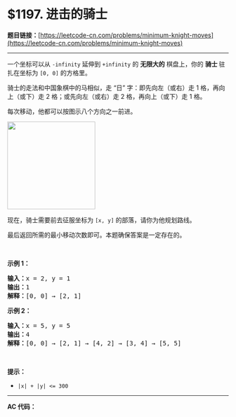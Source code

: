 # $1197. 进击的骑士

**题目链接：**[https://leetcode-cn.com/problems/minimum-knight-moves](https://leetcode-cn.com/problems/minimum-knight-moves)

---

<div class="content__1Y2H">
 <div class="notranslate">
  <p>一个坐标可以从 <code>-infinity</code>&nbsp;延伸到&nbsp;<code>+infinity</code>&nbsp;的 <strong>无限大的</strong>&nbsp;棋盘上，你的 <strong>骑士&nbsp;</strong>驻扎在坐标为&nbsp;<code>[0, 0]</code>&nbsp;的方格里。</p> 
  <p>骑士的走法和中国象棋中的马相似，走 “日” 字：即先向左（或右）走 1 格，再向上（或下）走 2 格；或先向左（或右）走 2 格，再向上（或下）走 1 格。</p> 
  <p>每次移动，他都可以按图示八个方向之一前进。</p> 
  <p><img style="height: 200px; width: 200px;" src="/aliyun-lc-upload/uploads/2019/09/21/knight.png"></p> 
  <p>现在，骑士需要前去征服坐标为&nbsp;<code>[x, y]</code>&nbsp;的部落，请你为他规划路线。</p> 
  <p>最后返回所需的最小移动次数即可。本题确保答案是一定存在的。</p> 
  <p>&nbsp;</p> 
  <p><strong>示例 1：</strong></p> 
  <pre class="language-text"><strong>输入：</strong>x = 2, y = 1
<strong>输出：</strong>1
<strong>解释：</strong>[0, 0] → [2, 1]
</pre> 
  <p><strong>示例 2：</strong></p> 
  <pre class="language-text"><strong>输入：</strong>x = 5, y = 5
<strong>输出：</strong>4
<strong>解释：</strong>[0, 0] → [2, 1] → [4, 2] → [3, 4] → [5, 5]
</pre> 
  <p>&nbsp;</p> 
  <p><strong>提示：</strong></p> 
  <ul> 
   <li><code>|x| + |y| &lt;= 300</code></li> 
  </ul> 
 </div>
</div>

---

**AC 代码：**

```java

```